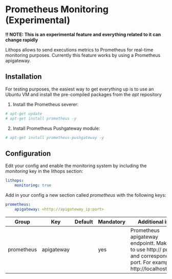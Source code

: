 # Prometheus Monitoring (Experimental)

**!! NOTE: This is an experimental feature and everything related to it can change rapidly**

Lithops allows to send executions metrics to Prometheus for real-time monitoring purposes.
Currently this feature works by using a Prometheus apigateway.

## Installation

For testing purposes, the easiest way to get everything up is to use an Ubuntu VM and install the pre-compiled packages from the *apt* repository

1. Install the Prometheus severer:
```bash
# apt-get update
# apt-get install prometheus -y
```

2. Install Prometheus Pushgateway module:
```bash
# apt-get install prometheus-pushgateway -y
```

## Configuration
Edit your config and enable the monitoring system by including the *monitoring* key in the lithops section:
```yaml
lithops:
    monitoring: true
```

Add in your config a new section called *prometheus* with the following keys:

```yaml
prometheus:
    apigateway: <http://apigateway_ip:port>
```


|Group|Key|Default|Mandatory|Additional info|
|---|---|---|---|---|
|prometheus | apigateway | |yes | Prometheus apigateway endpointt. Make sure to use http:// prefix and corresponding port. For example: http://localhost:9091 |
